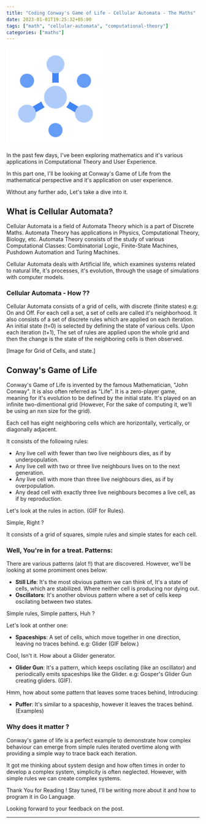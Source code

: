 ```yaml
---
title: "Coding Conway's Game of Life - Cellular Automata - The Maths"
date: 2023-01-01T19:25:32+05:00
tags: ["math", "cellular-automata", "computational-theory"]
categories: ["maths"]
---
```


![Conway's Game of Life](/images/posts-static/exploring-google-cloud/pub_sub-512-color.png)

In the past few days, I've been exploring mathematics and it's various applications in Computational Theory and User Experience.

In this part one, I'll be looking at Conway's Game of Life from the mathematical perspective and it's application on user experience.

Without any further ado, Let's take a dive into it.

## What is Cellular Automata?

Cellular Automata is a field of Automata Theory which is a part of Discrete Maths. Automata Theory has applications in Physics, Computational Theory, Biology, etc. Automata Theory consists of the study of various Computational Classes: Combinatorial Logic, Finite-State Machines, Pushdown Automation and Turing Machines.

Cellular Automata deals with Artificial life, which examines systems related to natural life, it's processes, it's evolution, through the usage of simulations with computer models.

### Cellular Automata - How ??

Cellular Automata consists of a grid of cells, with discrete (finite states) e.g: On and Off. For each cell a set, a set of cells are called it's neighborhood. It also consists of a set of discrete rules which are applied on each iteration. An initial state (t=0) is selected by defining the state of various cells. Upon each iteration (t+1), The set of rules are applied upon the whole grid and then the change is the state of the neighboring cells is then observed.

[Image for Grid of Cells, and state.]

## Conway's Game of Life

Conway's Game of Life is invented by the famous Mathematician, "John Conway". It is also often referred as "Life". It is a zero-player game, meaning for it's evolution to be defined by the initial state. It's played on an infinite two-dimentional grid (However, For the sake of computing it, we'll be using an nxn size for the grid).

Each cell has eight neighboring cells which are horizontally, vertically, or diagonally adjacent.

It consists of the following rules:

- Any live cell with fewer than two live neighbours dies, as if by underpopulation.
- Any live cell with two or three live neighbours lives on to the next generation.
- Any live cell with more than three live neighbours dies, as if by overpopulation.
- Any dead cell with exactly three live neighbours becomes a live cell, as if by reproduction.

Let's look at the rules in action. (GIF for Rules).

Simple, Right ?

It consists of a grid of squares, simple rules and simple states for each cell.

### Well, You're in for a treat. Patterns:

There are various patterns (alot !!) that are discovered. However, we'll be looking at some promiment ones below:

- **Still Life**: It's the most obvious pattern we can think of, It's a state of cells, which are stabilized. Where neither cell is producing nor dying out.
- **Oscillators**: It's another obvious pattern where a set of cells keep oscilating between two states.

Simple rules, Simple patters, Huh ?

Let's look at onther one:
- **Spaceships**: A set of cells, which move together in one direction, leaving no traces behind. e.g: Glider (GIF below.)

Cool, Isn't it. How about a Glider generator.
- **Glider Gun**: It's a pattern, which keeps oscilating (like an oscillator) and periodically emits spaceships like the Glider. e.g: Gosper's Glider Gun creating gliders. (GIF).

Hmm, how about some pattern that leaves some traces behind, Introducing:
- **Puffer**: It's similar to a spaceship, however it leaves the traces behind. (Examples)

### Why does it matter ?

Conway's game of life is a perfect example to demonstrate how complex behaviour can emerge from simple rules iterated overtime along with providing a simple way to trace back each iteration.

It got me thinking about system design and how often times in order to develop a complex system, simplicity is often neglected. However, with simple rules we can create complex systems.

Thank You for Reading ! Stay tuned, I'll be writing more about it and how to program it in Go Language. 

Looking forward to your feedback on the post.

---
